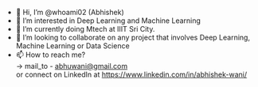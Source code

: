 - 👋 Hi, I’m @whoami02 (Abhishek)
- 👀 I’m interested in Deep Learning and Machine Learning
- 🌱 I’m currently doing Mtech at IIIT Sri City.
- 💞️ I’m looking to collaborate on any project that involves Deep Learning, Machine Learning or Data Science
- 📫 How to reach me? <br> -> mail_to - abhuwani@gmail.com <br>
                    or connect on LinkedIn at https://www.linkedin.com/in/abhishek-wani/

<!---
whoami02/whoami02 is a ✨ special ✨ repository because its `README.md` (this file) appears on your GitHub profile.
You can click the Preview link to take a look at your changes.
--->
